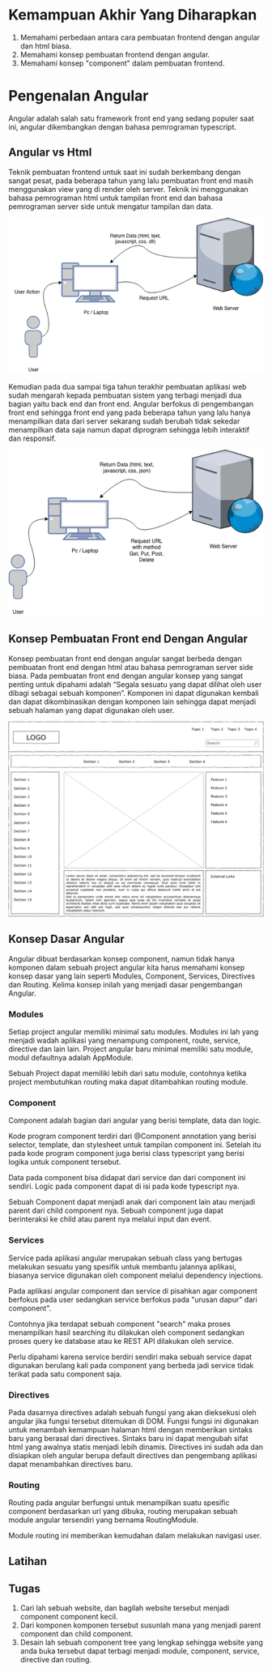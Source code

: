 # Kemampuan Akhir Yang Diharapkan

1. Memahami perbedaan antara cara pembuatan frontend dengan angular dan html biasa.
2. Memahami konsep pembuatan frontend dengan angular.
3. Memahami konsep "component" dalam pembuatan frontend.

# Pengenalan Angular

Angular adalah salah satu framework front end yang sedang populer saat ini, angular dikembangkan dengan bahasa pemrograman typescript.

## Angular vs Html

Teknik pembuatan frontend untuk saat ini sudah berkembang dengan sangat pesat, pada beberapa tahun yang lalu pembuatan front end masih menggunakan view yang di render oleh server. Teknik ini menggunakan bahasa pemrograman html untuk tampilan front end dan bahasa pemrograman server side untuk mengatur tampilan dan data.

![Alur Rendering Lama](diagrams/alurRendering.png)

Kemudian pada dua sampai tiga tahun terakhir pembuatan aplikasi web sudah mengarah kepada pembuatan sistem yang terbagi menjadi dua bagian yaitu back end dan front end. Angular berfokus di pengembangan front end sehingga front end yang pada beberapa tahun yang lalu hanya menampilkan data dari server sekarang sudah berubah tidak sekedar menampilkan data saja namun dapat diprogram sehingga lebih interaktif dan responsif.

![Alur Rendering Baru](<diagrams/diagrams-Alur Rendering Angular.png>)

## Konsep Pembuatan Front end Dengan Angular

Konsep pembuatan front end dengan angular sangat berbeda dengan pembuatan front end dengan html atau bahasa pemrograman server side biasa. Pada pembuatan front end dengan angular konsep yang sangat penting untuk dipahami adalah “Segala sesuatu yang dapat dilihat oleh user dibagi sebagai sebuah komponen”. Komponen ini dapat digunakan kembali dan dapat dikombinasikan dengan komponen lain sehingga dapat menjadi sebuah halaman yang dapat digunakan oleh user.

![Contoh Component](diagrams/diagrams-halaman-web.png)

## Konsep Dasar Angular

Angular dibuat berdasarkan konsep component, namun tidak hanya komponen dalam sebuah project angular kita harus memahami konsep konsep dasar yang lain seperti Modules, Component, Services, Directives dan Routing. Kelima konsep inilah yang menjadi dasar pengembangan Angular.

### Modules

Setiap project angular memiliki minimal satu modules. Modules ini lah yang menjadi wadah aplikasi yang menampung component, route, service, directive dan lain lain. Project angular baru minimal memiliki satu module, modul defaultnya adalah AppModule.

Sebuah Project dapat memiliki lebih dari satu module, contohnya ketika project membutuhkan routing maka dapat ditambahkan routing module.

### Component

Component adalah bagian dari angular yang berisi template, data dan logic.

Kode program component terdiri dari @Component annotation yang berisi selector, template, dan stylesheet untuk tampilan component ini. Setelah itu pada kode program component juga berisi class typescript yang berisi logika untuk component tersebut.

Data pada component bisa didapat dari service dan dari component ini sendiri. Logic pada component dapat di isi pada kode typescript nya.

Sebuah Component dapat menjadi anak dari component lain atau menjadi parent dari child component nya. Sebuah component juga dapat berinteraksi ke child atau parent nya melalui input dan event.

### Services

Service pada aplikasi angular merupakan sebuah class yang bertugas melakukan sesuatu yang spesifik untuk membantu jalannya aplikasi, biasanya service digunakan oleh component melalui dependency injections.

Pada aplikasi angular component dan service di pisahkan agar component berfokus pada user sedangkan service berfokus pada "urusan dapur" dari component".

Contohnya jika terdapat sebuah component "search" maka proses menampilkan hasil searching itu dilakukan oleh component sedangkan proses query ke database atau ke REST API dilakukan oleh service.

Perlu dipahami karena service berdiri sendiri maka sebuah service dapat digunakan berulang kali pada component yang berbeda jadi service tidak terikat pada satu component saja.

### Directives

Pada dasarnya directives adalah sebuah fungsi yang akan dieksekusi oleh angular jika fungsi tersebut ditemukan di DOM. Fungsi fungsi ini digunakan untuk menambah kemampuan halaman html dengan memberikan sintaks baru yang berasal dari directives.
Sintaks baru ini dapat mengubah sifat html yang awalnya statis menjadi lebih dinamis.
Directives ini sudah ada dan disiapkan oleh angular berupa default directives dan pengembang aplikasi dapat menambahkan directives baru.

### Routing

Routing pada angular berfungsi untuk menampilkan suatu spesific component berdasarkan url yang dibuka, routing merupakan sebuah module angular tersendiri yang bernama RoutingModule.

Module routing ini memberikan kemudahan dalam melakukan navigasi user.

## Latihan

## Tugas

1. Cari lah sebuah website, dan bagilah website tersebut menjadi component component kecil.
2. Dari komponen komponen tersebut susunlah mana yang menjadi parent component dan child component.
3. Desain lah sebuah component tree yang lengkap sehingga website yang anda buka tersebut dapat terbagi menjadi module, component, service, directive dan routing.
